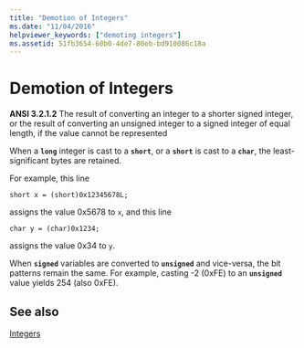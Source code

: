 ```yaml
---
title: "Demotion of Integers"
ms.date: "11/04/2016"
helpviewer_keywords: ["demoting integers"]
ms.assetid: 51fb3654-60b0-4de7-80eb-bd910086c18a
---
```

# Demotion of Integers

**ANSI 3.2.1.2** The result of converting an integer to a shorter signed integer, or the result of converting an unsigned integer to a signed integer of equal length, if the value cannot be represented

When a **`long`** integer is cast to a **`short`**, or a **`short`** is cast to a **`char`**, the least-significant bytes are retained.

For example, this line

```
short x = (short)0x12345678L;
```

assigns the value 0x5678 to `x`, and this line

```
char y = (char)0x1234;
```

assigns the value 0x34 to `y`.

When **`signed`** variables are converted to **`unsigned`** and vice-versa, the bit patterns remain the same. For example, casting -2 (0xFE) to an **`unsigned`** value yields 254 (also 0xFE).

## See also

[Integers](../c-language/integers.md)
